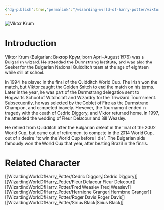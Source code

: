 ```yaml
---
{"dg-publish":true,"permalink":"/wizarding-world-of-harry-potter/viktor-krum/","dgPassFrontmatter":true}
---
```


![Viktor Krum](http://rxbg5ysja.bkt.gdipper.com/Viktor_Krum.png)
# Introduction
Viktor Krum (Bulgarian: Виктор Крум; born April–August 1976) was a Bulgarian wizard. He attended the Durmstrang Institute, and was also the Seeker for the Bulgarian National Quidditch team at the age of eighteen while still at school.

In 1994, he played in the final of the Quidditch World Cup. The Irish won the match, but Viktor caught the Golden Snitch to end the match on his terms. Later in the year, he was part of the Durmstrang delegation sent to Hogwarts School of Witchcraft and Wizardry for the Triwizard Tournament. Subsequently, he was selected by the Goblet of Fire as the Durmstrang Champion, and competed bravely. However, the Tournament ended in tragedy with the death of Cedric Diggory, and Viktor returned home. In 1997, he attended the wedding of Fleur Delacour and Bill Weasley.

He retired from Quidditch after the Bulgarian defeat in the final of the 2002 World Cup, but came out of retirement to compete in the 2014 World Cup, out of a desire "to win the World Cup before I die". The Bulgarian side famously won the World Cup that year, after beating Brazil in the finals.

# Related Character
[[WizardingWorldOfHarry_Potter/Cedric Diggory\|Cedric Diggory]]
[[WizardingWorldOfHarry_Potter/Fleur Delacour\|Fleur Delacour]]
[[WizardingWorldOfHarry_Potter/Fred Weasley\|Fred Weasley]]
[[WizardingWorldOfHarry_Potter/Hermione Granger\|Hermione Granger]]
[[WizardingWorldOfHarry_Potter/Roger Davis\|Roger Davis]]
[[WizardingWorldOfHarry_Potter/Sirius Black\|Sirius Black]]
